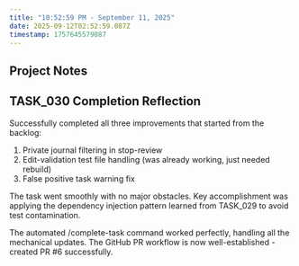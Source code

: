 ```yaml
---
title: "10:52:59 PM - September 11, 2025"
date: 2025-09-12T02:52:59.087Z
timestamp: 1757645579087
---
```


## Project Notes

## TASK_030 Completion Reflection

Successfully completed all three improvements that started from the backlog:
1. Private journal filtering in stop-review
2. Edit-validation test file handling (was already working, just needed rebuild)
3. False positive task warning fix

The task went smoothly with no major obstacles. Key accomplishment was applying the dependency injection pattern learned from TASK_029 to avoid test contamination.

The automated /complete-task command worked perfectly, handling all the mechanical updates. The GitHub PR workflow is now well-established - created PR #6 successfully.
